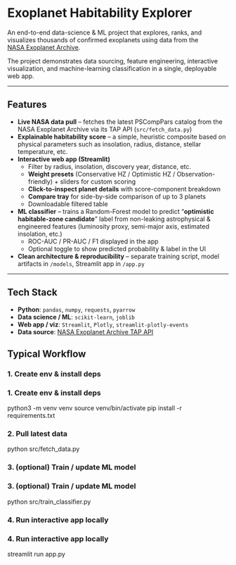 # Exoplanet Habitability Explorer

An end-to-end data-science & ML project that explores, ranks, and visualizes
thousands of confirmed exoplanets using data from the  
[NASA Exoplanet Archive](https://exoplanetarchive.ipac.caltech.edu).

The project demonstrates data sourcing, feature engineering, interactive visualization,
and machine-learning classification in a single, deployable web app.

---

## Features
- **Live NASA data pull** – fetches the latest PSCompPars catalog from the
  NASA Exoplanet Archive via its TAP API (`src/fetch_data.py`)
- **Explainable habitability score** – a simple, heuristic composite
  based on physical parameters such as insolation, radius, distance,
  stellar temperature, etc.
- **Interactive web app (Streamlit)**  
  - Filter by radius, insolation, discovery year, distance, etc.  
  - **Weight presets** (Conservative HZ / Optimistic HZ / Observation-friendly) +
    sliders for custom scoring  
  - **Click-to-inspect planet details** with score-component breakdown  
  - **Compare tray** for side-by-side comparison of up to 3 planets  
  - Downloadable filtered table
- **ML classifier** – trains a Random-Forest model to predict
  “**optimistic habitable-zone candidate**” label from
  non-leaking astrophysical & engineered features
  (luminosity proxy, semi-major axis, estimated insolation, etc.)  
  - ROC-AUC / PR-AUC / F1 displayed in the app  
  - Optional toggle to show predicted probability & label in the UI
- **Clean architecture & reproducibility** – separate training script, 
  model artifacts in `/models`, Streamlit app in `/app.py`

---

## Tech Stack
- **Python**: `pandas`, `numpy`, `requests`, `pyarrow`
- **Data science / ML**: `scikit-learn`, `joblib`
- **Web app / viz**: `Streamlit`, `Plotly`, `streamlit-plotly-events`
- **Data source**: [NASA Exoplanet Archive TAP API](https://exoplanetarchive.ipac.caltech.edu)  

## Typical Workflow
### 1. Create env & install deps
### 1. Create env & install deps
python3 -m venv venv
source venv/bin/activate
pip install -r requirements.txt

### 2. Pull latest data
python src/fetch_data.py  

### 3. (optional) Train / update ML model
### 3. (optional) Train / update ML model
python src/train_classifier.py

### 4. Run interactive app locally
### 4. Run interactive app locally
streamlit run app.py

